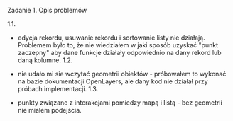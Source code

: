 Zadanie 1. Opis problemów

1.1.

- edycja rekordu, usuwanie rekordu i sortowanie listy nie działają. Problemem było to, że nie wiedziałem w jaki sposób uzyskać "punkt zaczepny" aby dane funkcje działały odpowiednio na dany rekord lub daną kolumne.
1.2.

- nie udało mi sie wczytać geometrii obiektów - próbowałem to wykonać na bazie dokumentacji OpenLayers, ale dany kod nie działał przy próbach implementacji.
1.3.

- punkty związane z interakcjami pomiedzy mapą i listą - bez geometrii nie miałem podejścia.
